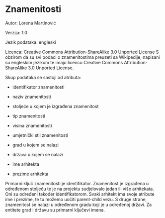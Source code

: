 # Znamenitosti



Autor: Lorena Martinović

Verzija: 1.0

Jezik podataka: engleski

Licenca: Creative Commons Attribution-ShareAlike 3.0 Unported License
S obzirom da su svi podaci o znamenitostima preuzeti sa Wikipedije, napisani su engleskim jezikom te imaju licencu Creative Commons Attribution-ShareAlike 3.0 Unported License.

Skup podataka se sastoji od atributa:

- identifikator znamenitosti

- naziv znamenitosti

- stoljeće u kojem je izgrađena znamenitost

- tip znamenitosti

- visina znamenitosti

- umjetnički stil znamenitosti

- grad u kojem se nalazi

- država u kojem se nalazi 

- ime arhitekta

- prezime arhitekta

Primarni ključ znamenitosti je identifikator. 
Znamenitost je izgrađena u određenom stoljeću te je na projektu sudjelovalo jedan ili više arhitekata. 
Oni su određeni također identifikatorom.
Svaki arhitekt ima svoje atribute ime i prezime, te tu možemo uočiti parent-child vezu. 
S druge strane, znamenitost se nalazi u određenom gradu koji je u određenoj državi.
Za entitete grad i državu su primarni ključevi imena.
